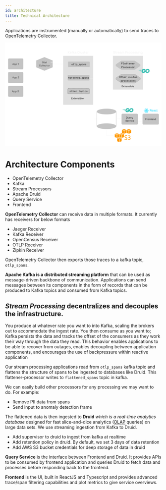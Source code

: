 ```yaml
---
id: architecture
title: Technical Architecture
---
```


Applications are instrumented (manually or automatically) to send traces to OpenTelemetry Collector.

![acrhitecture-diagram](../static/img/architecture-signoz-dark.svg)

# Architecture Components

- OpenTelemetry Collector
- Kafka
- Stream Processors
- Apache Druid
- Query Service
- Frontend

**OpenTelemetry Collector** can receive data in multiple formats. It currently has receivers for below formats

- Jaeger Receiver
- Kafka Receiver
- OpenCensus Receiver
- OTLP Receiver
- Zipkin Receiver

OpenTelemetry Collector then exports those traces to a kafka topic, `otlp_spans`.

**Apache Kafka is a distributed streaming platform** that can be used as message-driven backbone of communication. Applications can send messages between its components in the form of records that can be produced to Kafka topics and consumed from Kafka topics.

## _Stream Processing_ decentralizes and decouples the infrastructure.

You produce at whatever rate you want to into Kafka, scaling the brokers out to accommodate the ingest rate. You then consume as you want to; Kafka persists the data and tracks the offset of the consumers as they work their way through the data they read.
This behavior enables applications to be able to recover from outages, enables decoupling between application components, and encourages the use of backpressure within reactive application

Our stream processing applications read from `otlp_spans` kafka topic and flattens the structure of spans to be ingested to databases like Druid. This flattener-processor writes to `flattened_spans` topic in kafka.

We can easily build other processors for any processing we may want to do. For example:

- Remove PII data from spans
- Send input to anomaly detection frame

The flattened data is then ingested to **Druid** _which is a real-time analytics database_ designed for fast slice-and-dice analytics ([OLAP](https://en.wikipedia.org/wiki/Online_analytical_processing) queries) on large data sets. We use streaming ingestion from Kafka to Druid.

- Add supervisor to druid to ingest from kafka at realtime
- Add retention policy in druid. By default, we set 3 days of data retention
- Add AWS S3 bucket credentials for deep storage of data in druid

**Query Service** is the interface between Frontend and Druid. It provides APIs to be consumed by frontend application and queries Druid to fetch data and processes before responding back to the frontend.

**Frontend** is the UI, built in ReactJS and Typescript and provides advanced trace/span filtering capabilities and plot metrics to give service overviews.
